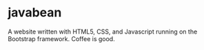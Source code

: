 # javabean
A website written with HTML5, CSS, and Javascript running on the Bootstrap framework. Coffee is good.

